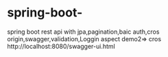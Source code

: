 # spring-boot-
spring boot rest api with jpa,pagination,baic auth,cros origin,swagger,validation,Loggin aspect
demo2=> cros 
http://localhost:8080/swagger-ui.html

